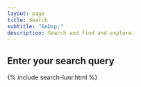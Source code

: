 ```yaml
---
layout: page
title: Search
subtitle: "&nbsp;"
description: Search and find and explore.
---
```

## Enter your search query
{% include search-lunr.html %}